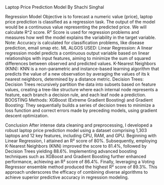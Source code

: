 Laptop Price Prediction Model
By Shachi Singhal

Regression Model
Objective is to forecast a numeric value (price), laptop price prediction is classified as a regression task. The output of the model would be a continuous value representing the predicted price. We will calculate R^2 score. R² Score is used for regression problems and measures how well the model explains the variability in the target variable. Note: Accuracy is calculated for classification problems, like disease prediction, email smap etc.
ML ALGOS USED:
Linear Regression: A linear regression model predicts a continuous output variable based on linear relationships with input features, aiming to minimize the sum of squared differences between observed and predicted values.
K-Nearest Neighbors (KNN): KNN is a non-parametric and instance-based learning algorithm that predicts the value of a new observation by averaging the values of its k nearest neighbors, determined by a distance metric.
Decision Trees: Decision Trees recursively partition the data into subsets based on feature values, creating a tree-like structure where each internal node represents a feature, each branch a decision rule, and each leaf node a prediction.
BOOSTING Methods:
XGBoost (Extreme Gradient Boosting) and Gradient Boosting: They sequentially builds a series of decision trees to minimize a loss function and correct errors made by preceding models, using gradient descent optimization.

 Conclusion
After intense data cleaning and preprocessing, I developed a robust laptop price prediction model using a dataset comprising 1,303 laptops and 12 key features, including CPU, RAM, and GPU. Beginning with Linear Regression, I attained an R² score of 80%. Subsequently, employing K-Nearest Neighbors (KNN) improved the score to 81.4%, followed by Decision Trees yielding 88.6%. Implementing advanced boosting techniques such as XGBoost and Gradient Boosting further enhanced performance, achieving an R² score of 86.4%. Finally, leveraging a Voting Regressor ensemble method produced the highest R² score of 89.3%. This approach underscores the efficacy of combining diverse algorithms to achieve superior predictive accuracy in regression modeling.
